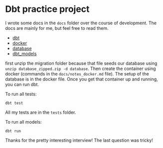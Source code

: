 # Dbt practice project

I wrote some docs in the `docs` folder over the course of development. The docs are mainly for me, but feel free to read them.
- [dbt](docs/notes_dbt.md)
- [docker](docs/notes_docker.md)
- [database](docs/notes_on_database.md)
- [dbt_models](docs/notes_while_writing_dbt_models.md)

first unzip the migration folder because that file seeds our database using `unzip database_zipped.zip -d database`. Then create the container using docker (commands in the `docs/notes_docker.md` file). The setup of the database is in the docker file. Once you get that container up and running, you can run dbt.

To run all tests:
```
dbt test
```

All my tests are in the `tests` folder.

To run all models:

```
dbt run
```

Thanks for the pretty interesting interview! The last question was tricky!
